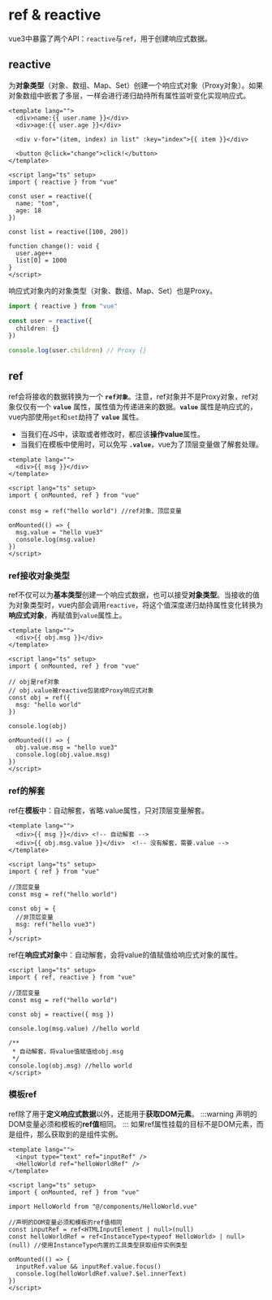 # ref & reactive
vue3中暴露了两个API：`reactive`与`ref`，用于创建响应式数据。

## reactive
为**对象类型**（对象、数组、Map、Set）创建一个响应式对象（Proxy对象）。如果对象数组中嵌套了多层，一样会进行递归劫持所有属性监听变化实现响应式。
```vue
<template lang="">
  <div>name:{{ user.name }}</div>
  <div>age:{{ user.age }}</div>

  <div v-for="(item, index) in list" :key="index">{{ item }}</div>

  <button @click="change">click!</button>
</template>

<script lang="ts" setup>
import { reactive } from "vue"

const user = reactive({
  name: "tom",
  age: 18
})

const list = reactive([100, 200])

function change(): void {
  user.age++
  list[0] = 1000
}
</script>
```

响应式对象内的对象类型（对象、数组、Map、Set）也是Proxy。
```ts
import { reactive } from "vue"

const user = reactive({
  children: {}
})

console.log(user.children) // Proxy {}
```

## ref
ref会将接收的数据转换为一个 **`ref对象`**。注意，ref对象并不是Proxy对象，ref对象仅仅有一个 **`value`** 属性，属性值为传递进来的数据。**`value`** 属性是响应式的，vue内部使用`get`和`set`劫持了 **`value`** 属性。

* 当我们在JS中，读取或者修改时，都应该**操作value**属性。
* 当我们在模板中使用时，可以免写 **`.value`**，vue为了顶层变量做了解套处理。

```vue
<template lang="">
  <div>{{ msg }}</div>
</template>

<script lang="ts" setup>
import { onMounted, ref } from "vue"

const msg = ref("hello world") //ref对象、顶层变量

onMounted(() => {
  msg.value = "hello vue3"
  console.log(msg.value)
})
</script>
```

### ref接收对象类型
ref不仅可以为**基本类型**创建一个响应式数据，也可以接受**对象类型**。当接收的值为对象类型时，vue内部会调用`reactive`，将这个值深度递归劫持属性变化转换为**响应式对象**，再赋值到`value`属性上。
```vue
<template lang="">
  <div>{{ obj.msg }}</div>
</template>

<script lang="ts" setup>
import { onMounted, ref } from "vue"

// obj是ref对象
// obj.value被reactive包装成Proxy响应式对象
const obj = ref({
  msg: "hello world"
})

console.log(obj)

onMounted(() => {
  obj.value.msg = "hello vue3"
  console.log(obj.value.msg)
})
</script>
```

### ref的解套
ref在**模板**中：自动解套，省略.value属性，只对顶层变量解套。
```vue
<template lang="">
  <div>{{ msg }}</div> <!-- 自动解套 -->
  <div>{{ obj.msg.value }}</div>  <!-- 没有解套，需要.value -->
</template>

<script lang="ts" setup>
import { ref } from "vue"

//顶层变量
const msg = ref("hello world")

const obj = {
  //非顶层变量
  msg: ref("hello vue3")
}
</script>
```

ref在**响应式对象**中：自动解套，会将value的值赋值给响应式对象的属性。
```vue
<script lang="ts" setup>
import { ref, reactive } from "vue"

//顶层变量
const msg = ref("hello world")

const obj = reactive({ msg })

console.log(msg.value) //hello world

/**
 * 自动解套，将value值赋值给obj.msg
 */
console.log(obj.msg) //hello world
</script>
```

### 模板ref

ref除了用于**定义响应式数据**以外，还能用于**获取DOM元素**。
:::warning
声明的DOM变量必须和模板的**ref值**相同。
:::
如果ref属性挂载的目标不是DOM元素，而是组件，那么获取到的是组件实例。
```vue
<template lang="">
  <input type="text" ref="inputRef" />
  <HelloWorld ref="helloWorldRef" />
</template>

<script lang="ts" setup>
import { onMounted, ref } from "vue"

import HelloWorld from "@/components/HelloWorld.vue"

//声明的DOM变量必须和模板的ref值相同
const inputRef = ref<HTMLInputElement | null>(null)
const helloWorldRef = ref<InstanceType<typeof HelloWorld> | null>(null) //使用InstanceType内置的工具类型获取组件实例类型

onMounted(() => {
  inputRef.value && inputRef.value.focus()
  console.log(helloWorldRef.value?.$el.innerText)
})
</script>
```

<Vssue />